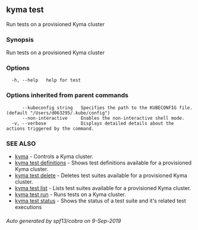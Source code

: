 ## kyma test

Run tests on a provisioned Kyma cluster

### Synopsis

Run tests on a provisioned Kyma cluster

### Options

```
  -h, --help   help for test
```

### Options inherited from parent commands

```
      --kubeconfig string   Specifies the path to the KUBECONFIG file. (default "/Users/d063295/.kube/config")
      --non-interactive     Enables the non-interactive shell mode.
  -v, --verbose             Displays detailed details about the actions triggered by the command.
```

### SEE ALSO

* [kyma](kyma.md)	 - Controls a Kyma cluster.
* [kyma test definitions](kyma_test_definitions.md)	 - Shows test definitions available for a provisioned Kyma cluster.
* [kyma test delete](kyma_test_delete.md)	 - Deletes test suites available for a provisioned Kyma cluster.
* [kyma test list](kyma_test_list.md)	 - Lists test suites available for a provisioned Kyma cluster.
* [kyma test run](kyma_test_run.md)	 - Runs tests on a Kyma cluster.
* [kyma test status](kyma_test_status.md)	 - Shows the status of a test suite and it's related test executions

###### Auto generated by spf13/cobra on 9-Sep-2019
